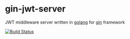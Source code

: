 # gin-jwt-server

JWT middleware server written in [golang](https://golang.org/) for [gin](https://gin-gonic.github.io/gin/) framework

[![Build Status](https://travis-ci.org/appleboy/gin-jwt-server.svg?branch=master)](https://travis-ci.org/appleboy/gin-jwt-server)
